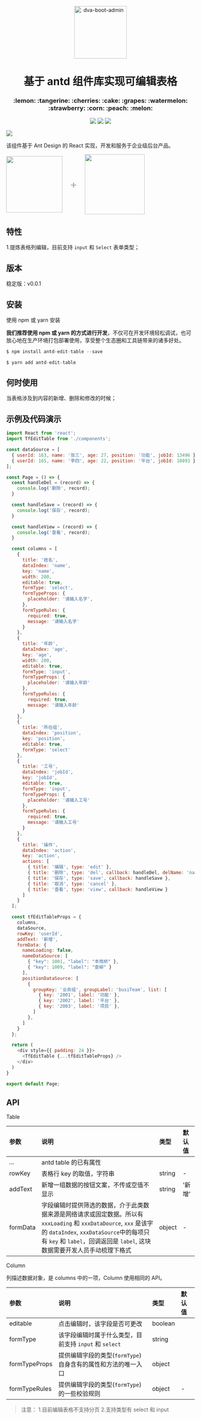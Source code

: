 <p align="center">
    <img alt="dva-boot-admin" src="https://user-images.githubusercontent.com/1697158/49214902-8f888180-f402-11e8-8207-84d5cdf9d9bf.png" width="140">
</p>
<h1 align="center">基于 antd 组件库实现可编辑表格</h1>
<h3 align="center">:lemon: :tangerine: :cherries: :cake: :grapes: :watermelon: :strawberry: :corn: :peach: :melon:</h3>

<p align="center">
  <img src="https://img.shields.io/npm/v/antd-edit-table.svg" />
  <img src="https://img.shields.io/badge/license-MIT-brightgreen.svg">
  <img src="https://img.shields.io/badge/developing%20with-antd%20%3E%20table-brightgreen.svg">
</p>

![](https://raw.githubusercontent.com/ruizhengyun/antd-edit-table/master/assets/screen.png)

该组件基于 Ant Design 的 React 实现，开发和服务于企业级后台产品。

<div><img style="vertical-align: middle;" width="150" src="https://gw.alipayobjects.com/zos/rmsportal/KDpgvguMpGfqaHPjicRK.svg"><span style="font-size: 30px; color: #aaa; margin: 0 20px; vertical-align: middle;">+</span><img style="vertical-align: middle;" width="160" src="https://gw.alipayobjects.com/zos/rmsportal/tXlLQhLvkEelMstLyHiN.svg"></div>


## 特性

1.提炼表格列编辑，目前支持 `input` 和 `Select` 表单类型； 


## 版本
稳定版：v0.0.1

## 安装
使用 npm 或 yarn 安装

**我们推荐使用 npm 或 yarn 的方式进行开发**，不仅可在开发环境轻松调试，也可放心地在生产环境打包部署使用，享受整个生态圈和工具链带来的诸多好处。

```javascript
$ npm install antd-edit-table --save
```

```javascript
$ yarn add antd-edit-table
```

## 何时使用
当表格涉及到内容的新增、删除和修改的时候；

## 示例及代码演示
```javascript
import React from 'react';
import TfEditTable from './components';

const dataSource = [
  { userId: 163, name: '张三', age: 27, position: '功能', jobId: 13496 },
  { userId: 165, name: '李四', age: 22, position: '平台', jobId: 18893 },
];

const Page = () => {
  const handleDel = (record) => {
    console.log('删除', record);
  }

  const handleSave = (record) => {
    console.log('保存', record);
  }

  const handleView = (record) => {
    console.log('查看', record);
  }

  const columns = [
    {
      title: '姓名',
      dataIndex: 'name',
      key: 'name',
      width: 200,
      editable: true,
      formType: 'select',
      formTypeProps: {
        placeholder: '请输入名字',
      },
      formTypeRules: {
        required: true,
        message: '请输入名字'
      }
    },
    {
      title: '年龄',
      dataIndex: 'age',
      key: 'age',
      width: 200,
      editable: true,
      formType: 'input',
      formTypeProps: {
        placeholder: '请输入年龄'
      },
      formTypeRules: {
        required: true,
        message: '请输入年龄'
      }
    },
    {
      title: '所在组',
      dataIndex: 'position',
      key: 'position',
      editable: true,
      formType: 'select'
    },
    {
      title: '工号',
      dataIndex: 'jobId',
      key: 'jobId',
      editable: true,
      formType: 'input',
      formTypeProps: {
        placeholder: '请输入工号'
      },
      formTypeRules: {
        required: true,
        message: '请输入工号'
      }
    },
    {
      title: '操作',
      dataIndex: 'action',
      key: 'action',
      actions: [
        { title: '编辑', type: 'edit' },
        { title: '删除', type: 'del', callback: handleDel, delName: 'name' },
        { title: '保存', type: 'save', callback: handleSave },
        { title: '取消', type: 'cancel' },
        { title: '查看', type: 'view', callback: handleView }
      ]
    }
  ];

  const tfEditTableProps = {
    columns,
    dataSource,
    rowKey: 'userId',
    addText: '新增',
    formData: {
      nameLoading: false,
      nameDataSource: [
        { "key": 1001, "label": "丰雨桥" },
        { "key": 1009, "label": "查柳" }
      ],
      positionDataSource: [
        {
          groupKey: '业务组', groupLabel: 'busiTeam', list: [
            { key: '2001', label: '功能' },
            { key: '2002', label: '平台' },
            { key: '2003', label: '项目' },
          ]
        },
      ]
    }
  };

  return (
    <div style={{ padding: 24 }}>
      <TfEditTable {...tfEditTableProps} />
    </div>
  )
}

export default Page;
```


## API

Table

|参数|说明|类型|默认值|
|:-|:-|:-|:-|
| ... | antd table 的已有属性 | | |
| rowKey | 表格行 key 的取值，字符串 | string | - |
| addText | 新增一组数据的按钮文案，不传或空值不显示 | string | '新增' |
| formData | 字段编辑时提供筛选的数据，介于此类数据来源是网络请求或固定数据。所以有 `xxxLoading` 和 `xxxDataDource`, `xxx` 是该字的 `dataIndex`, `xxxDataSource`中的每项只有 `key` 和 `label`，回调返回是 `label`, 这块数据需要开发人员手动梳理下格式 | object | - |


Column

列描述数据对象，是 columns 中的一项，Column 使用相同的 API。

|参数|说明|类型|默认值|
|:-|:-|:-|:-|
| editable | 点击编辑时，该字段是否可更改 | boolean | |
| formType | 该字段编辑时属于什么类型，目前支持 `input` 和 `select` | string | |
| formTypeProps | 提供编辑字段的类型(`formType`)自身含有的属性和方法的唯一入口 | object | |
| formTypeRules | 提供编辑字段的类型(`formType`)的一些校验规则 | object | - |

> 注意：
> 1.目前编辑表格不支持分页
> 2.支持类型有 select 和 input
